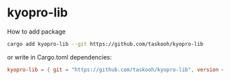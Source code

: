 # kyopro-lib

How to add package

```bash
cargo add kyopro-lib --git https://github.com/taskooh/kyopro-lib
```

or write in Cargo.toml dependencies:

```toml
kyopro-lib = { git = "https://github.com/taskooh/kyopro-lib", version = "0.1.0" }
```
